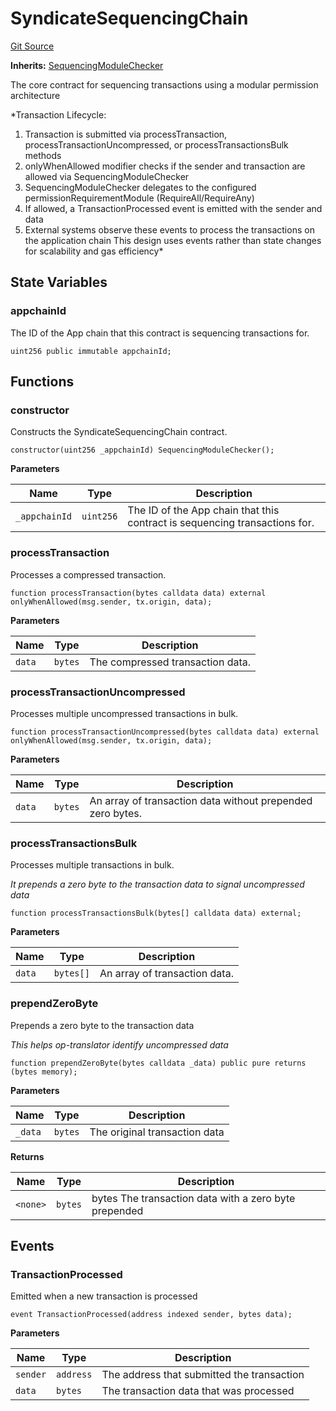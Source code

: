# SyndicateSequencingChain
[Git Source](https://github.com/SyndicateProtocol/syndicate-appchains/blob/e670fbd66628d486b7f0c62387b907c2a44879ed/src/SyndicateSequencingChain.sol)

**Inherits:**
[SequencingModuleChecker](/src/SequencingModuleChecker.sol/abstract.SequencingModuleChecker.md)

The core contract for sequencing transactions using a modular permission architecture

*Transaction Lifecycle:
1. Transaction is submitted via processTransaction, processTransactionUncompressed, or processTransactionsBulk methods
2. onlyWhenAllowed modifier checks if the sender and transaction are allowed via SequencingModuleChecker
3. SequencingModuleChecker delegates to the configured permissionRequirementModule (RequireAll/RequireAny)
4. If allowed, a TransactionProcessed event is emitted with the sender and data
5. External systems observe these events to process the transactions on the application chain
This design uses events rather than state changes for scalability and gas efficiency*


## State Variables
### appchainId
The ID of the App chain that this contract is sequencing transactions for.


```solidity
uint256 public immutable appchainId;
```


## Functions
### constructor

Constructs the SyndicateSequencingChain contract.


```solidity
constructor(uint256 _appchainId) SequencingModuleChecker();
```
**Parameters**

|Name|Type|Description|
|----|----|-----------|
|`_appchainId`|`uint256`|The ID of the App chain that this contract is sequencing transactions for.|


### processTransaction

Processes a compressed transaction.


```solidity
function processTransaction(bytes calldata data) external onlyWhenAllowed(msg.sender, tx.origin, data);
```
**Parameters**

|Name|Type|Description|
|----|----|-----------|
|`data`|`bytes`|The compressed transaction data.|


### processTransactionUncompressed

Processes multiple uncompressed transactions in bulk.


```solidity
function processTransactionUncompressed(bytes calldata data) external onlyWhenAllowed(msg.sender, tx.origin, data);
```
**Parameters**

|Name|Type|Description|
|----|----|-----------|
|`data`|`bytes`|An array of transaction data without prepended zero bytes.|


### processTransactionsBulk

Processes multiple transactions in bulk.

*It prepends a zero byte to the transaction data to signal uncompressed data*


```solidity
function processTransactionsBulk(bytes[] calldata data) external;
```
**Parameters**

|Name|Type|Description|
|----|----|-----------|
|`data`|`bytes[]`|An array of transaction data.|


### prependZeroByte

Prepends a zero byte to the transaction data

*This helps op-translator identify uncompressed data*


```solidity
function prependZeroByte(bytes calldata _data) public pure returns (bytes memory);
```
**Parameters**

|Name|Type|Description|
|----|----|-----------|
|`_data`|`bytes`|The original transaction data|

**Returns**

|Name|Type|Description|
|----|----|-----------|
|`<none>`|`bytes`|bytes The transaction data with a zero byte prepended|


## Events
### TransactionProcessed
Emitted when a new transaction is processed


```solidity
event TransactionProcessed(address indexed sender, bytes data);
```

**Parameters**

|Name|Type|Description|
|----|----|-----------|
|`sender`|`address`|The address that submitted the transaction|
|`data`|`bytes`|The transaction data that was processed|

